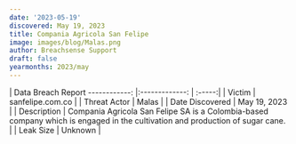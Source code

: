 ```yaml
---
date: '2023-05-19'
discovered: May 19, 2023
title: Compania Agricola San Felipe
image: images/blog/Malas.png
author: Breachsense Support
draft: false
yearmonths: 2023/may
---
```



| Data Breach Report
------------:     |:-------------:    | :-----:|
| Victim      | sanfelipe.com.co      | 
| Threat Actor      | Malas      | 
| Date Discovered      | May 19, 2023      | 
| Description      | Compania Agricola San Felipe SA is a Colombia-based company which is engaged in the cultivation and production of sugar cane.      | 
| Leak Size      | Unknown      | 

